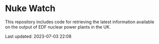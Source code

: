 # Nuke Watch

This repository includes code for retrieving the latest information available on the output of EDF nuclear power plants in the UK.

Last updated: 2023-07-03 22:08